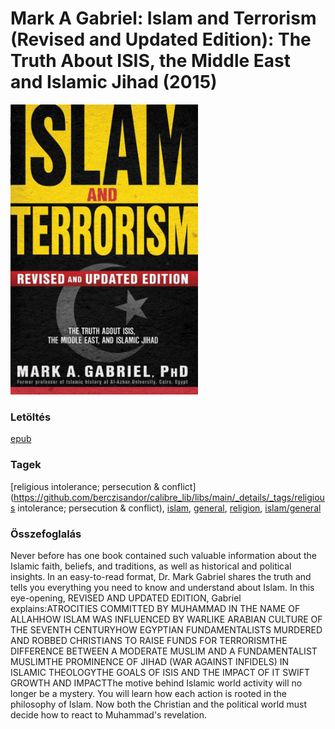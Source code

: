 # <a name="id_906">Mark A Gabriel: Islam and Terrorism (Revised and Updated Edition): The Truth About ISIS, the Middle East and Islamic Jihad (2015)</a>
<img src="https://github.com/BercziSandor/calibre_lib/raw/main/libs/main/Mark%20A%20Gabriel/Islam%20and%20Terrorism%20%28Revised%20and%20Up%20%28906%29/cover.jpg" alt="cover" width="300"/>

### Letöltés
[epub](https://github.com/BercziSandor/calibre_lib/raw/main/libs/main/Mark%20A%20Gabriel/Islam%20and%20Terrorism%20%28Revised%20and%20Up%20%28906%29/Islam%20and%20Terrorism%20%28Revised%20an%20-%20Mark%20A%20Gabriel.epub)

### Tagek
[religious intolerance; persecution & conflict](https://github.com/berczisandor/calibre_lib/libs/main/_details/_tags/religious intolerance; persecution & conflict), [islam](https://github.com/berczisandor/calibre_lib/libs/main/_details/_tags/islam), [general](https://github.com/berczisandor/calibre_lib/libs/main/_details/_tags/general), [religion](https://github.com/berczisandor/calibre_lib/libs/main/_details/_tags/religion), [islam/general](https://github.com/berczisandor/calibre_lib/libs/main/_details/_tags/islam/general)

### Összefoglalás
<div>
<p>Never before has one book contained such valuable information about the Islamic faith, beliefs, and traditions, as well as historical and political insights. In an easy-to-read format, Dr. Mark Gabriel shares the truth and tells you everything you need to know and understand about Islam. In this eye-opening, REVISED AND UPDATED EDITION, Gabriel explains:ATROCITIES COMMITTED BY MUHAMMAD IN THE NAME OF ALLAHHOW ISLAM WAS INFLUENCED BY WARLIKE ARABIAN CULTURE OF THE SEVENTH CENTURYHOW EGYPTIAN FUNDAMENTALISTS MURDERED AND ROBBED CHRISTIANS TO RAISE FUNDS FOR TERRORISMTHE DIFFERENCE BETWEEN A MODERATE MUSLIM AND A FUNDAMENTALIST MUSLIMTHE PROMINENCE OF JIHAD (WAR AGAINST INFIDELS) IN ISLAMIC THEOLOGYTHE GOALS OF ISIS AND THE IMPACT OF IT SWIFT GROWTH AND IMPACTThe motive behind Islamic world activity will no longer be a mystery. You will learn how each action is rooted in the philosophy of Islam. Now both the Christian and the political world must decide how to react to Muhammad's revelation.</p></div>


